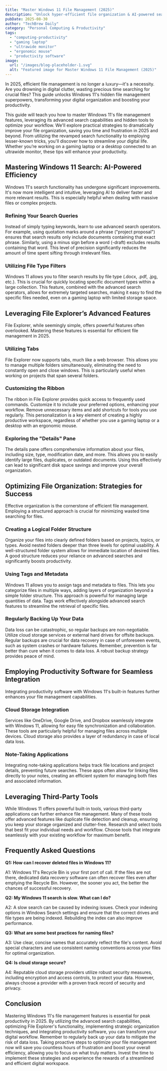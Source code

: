 ```yaml
---
title: "Master Windows 11 File Management (2025)"
description: "Unlock hyper-efficient file organization & AI-powered search in Windows 11.  Boost your productivity with these hidden gems! Learn how to optimize your gaming laptop, ultrawide monitor setup for peak efficiency. Read now!"
pubDate: 2025-08-30
author: "TechBrew Daily"
category: "Personal Computing & Productivity"
tags:
  - "computing-productivity"
  - "gaming laptop"
  - "ultrawide monitor"
  - "ergonomic mouse"
  - "productivity software"
image:
  url: "/images/blog-placeholder-1.svg"
  alt: "Featured image for Master Windows 11 File Management (2025)"
---
```


In 2025, efficient file management is no longer a luxury—it's a necessity.  Are you drowning in digital clutter, wasting precious time searching for crucial files?  This guide unlocks Windows 11's hidden file management superpowers, transforming your digital organization and boosting your productivity.

This guide will teach you how to master Windows 11's file management features, leveraging its advanced search capabilities and hidden tools to optimize your workflow.  We'll explore practical strategies to dramatically improve your file organization, saving you time and frustration in 2025 and beyond.  From utilizing the revamped search functionality to employing lesser-known tricks, you'll discover how to streamline your digital life.  Whether you’re working on a gaming laptop or a desktop connected to an ultrawide monitor, these tips will enhance your productivity.

## Mastering Windows 11 Search: AI-Powered Efficiency

Windows 11's search functionality has undergone significant improvements.  It's now more intelligent and intuitive, leveraging AI to deliver faster and more relevant results.  This is especially helpful when dealing with massive files or complex projects.

### Refining Your Search Queries

Instead of simply typing keywords, learn to use advanced search operators.  For example, using quotation marks around a phrase ("project proposal") ensures that search results only include documents containing that exact phrase.  Similarly, using a minus sign before a word (-draft) excludes results containing that word.  This level of precision significantly reduces the amount of time spent sifting through irrelevant files.

### Utilizing File Type Filters

Windows 11 allows you to filter search results by file type (.docx, .pdf, .jpg, etc.). This is crucial for quickly locating specific document types within a large collection.  This feature, combined with the advanced search operators, allows for extremely targeted searches, making it easy to find the specific files needed, even on a gaming laptop with limited storage space.


## Leveraging File Explorer’s Advanced Features

File Explorer, while seemingly simple, offers powerful features often overlooked. Mastering these features is essential for efficient file management in 2025.

### Utilizing Tabs

File Explorer now supports tabs, much like a web browser.  This allows you to manage multiple folders simultaneously, eliminating the need to constantly open and close windows. This is particularly useful when working on projects that span several folders.

### Customizing the Ribbon

The ribbon in File Explorer provides quick access to frequently used commands.  Customize it to include your preferred options, enhancing your workflow.  Remove unnecessary items and add shortcuts for tools you use regularly.  This personalization is a key element of creating a highly productive workspace, regardless of whether you use a gaming laptop or a desktop with an ergonomic mouse.

### Exploring the "Details" Pane

The details pane offers comprehensive information about your files, including size, type, modification date, and more. This allows you to easily identify large files, duplicates, or outdated documents.  Using this effectively can lead to significant disk space savings and improve your overall organization.


## Optimizing File Organization: Strategies for Success

Effective organization is the cornerstone of efficient file management. Employing a structured approach is crucial for minimizing wasted time searching for files.

### Creating a Logical Folder Structure

Organize your files into clearly defined folders based on projects, topics, or types.  Avoid nested folders deeper than three levels for optimal usability.  A well-structured folder system allows for immediate location of desired files.  A good structure reduces your reliance on advanced searches and significantly boosts productivity.

### Using Tags and Metadata

Windows 11 allows you to assign tags and metadata to files. This lets you categorize files in multiple ways, adding layers of organization beyond a simple folder structure.  This approach is powerful for managing large quantities of data.  Tags work effectively alongside advanced search features to streamline the retrieval of specific files.

### Regularly Backing Up Your Data

Data loss can be catastrophic, so regular backups are non-negotiable.  Utilize cloud storage services or external hard drives for offsite backups.  Regular backups are crucial for data recovery in case of unforeseen events, such as system crashes or hardware failures.  Remember, prevention is far better than cure when it comes to data loss.  A robust backup strategy provides peace of mind.


##  Employing Productivity Software for Seamless Integration

Integrating productivity software with Windows 11's built-in features further enhances your file management capabilities.

### Cloud Storage Integration

Services like OneDrive, Google Drive, and Dropbox seamlessly integrate with Windows 11, allowing for easy file synchronization and collaboration.  These tools are particularly helpful for managing files across multiple devices.  Cloud storage also provides a layer of redundancy in case of local data loss.

### Note-Taking Applications

Integrating note-taking applications helps track file locations and project details, preventing future searches.  These apps often allow for linking files directly to your notes, creating an efficient system for managing both files and associated information.


## Leveraging Third-Party Tools

While Windows 11 offers powerful built-in tools, various third-party applications can further enhance file management.  Many of these tools offer advanced features like duplicate file detection and cleanup, ensuring you keep your storage organized and clutter-free.   Research and select tools that best fit your individual needs and workflow.  Choose tools that integrate seamlessly with your existing workflow for maximum benefit.



## Frequently Asked Questions

**Q1: How can I recover deleted files in Windows 11?**

A1:  Windows 11's Recycle Bin is your first port of call.  If the files are not there, dedicated data recovery software can often recover files even after emptying the Recycle Bin. However, the sooner you act, the better the chances of successful recovery.

**Q2:  My Windows 11 search is slow. What can I do?**

A2: A slow search can be caused by indexing issues.  Check your indexing options in Windows Search settings and ensure that the correct drives and file types are being indexed.  Rebuilding the index can also improve performance.

**Q3: What are some best practices for naming files?**

A3: Use clear, concise names that accurately reflect the file's content.  Avoid special characters and use consistent naming conventions across your files for optimal organization.

**Q4:  Is cloud storage secure?**

A4: Reputable cloud storage providers utilize robust security measures, including encryption and access controls, to protect your data.  However, always choose a provider with a proven track record of security and privacy.


## Conclusion

Mastering Windows 11's file management features is essential for peak productivity in 2025.  By utilizing the advanced search capabilities, optimizing File Explorer's functionality, implementing strategic organization techniques, and integrating productivity software, you can transform your digital workflow. Remember to regularly back up your data to mitigate the risk of data loss.  Taking proactive steps to optimize your file management now will save you countless hours of frustration and boost your overall efficiency, allowing you to focus on what truly matters.  Invest the time to implement these strategies and experience the rewards of a streamlined and efficient digital workspace.
